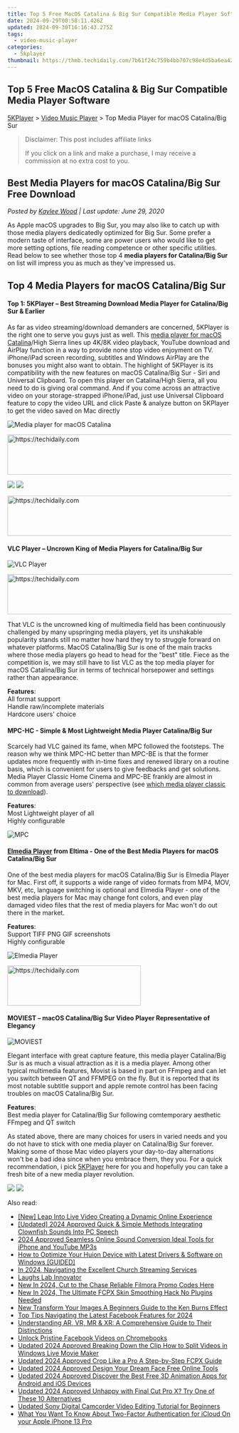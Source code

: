 ```yaml
---
title: Top 5 Free MacOS Catalina & Big Sur Compatible Media Player Software
date: 2024-09-29T00:58:11.426Z
updated: 2024-09-30T16:16:43.275Z
tags:
  - video-music-player
categories:
  - 5kplayer
thumbnail: https://thmb.techidaily.com/7b61f24c759b4bb707c98e4d5ba6ea429d7484a4ebc98b905ced6f7c4d8a2b63.jpg
---
```


## Top 5 Free MacOS Catalina & Big Sur Compatible Media Player Software

[5KPlayer](https://tools.techidaily.com/5kplayer/products/) \> [Video Music Player](https://tools.techidaily.com/5kplayer/video-music-player/) \> Top Media Player for macOS Catalina/Big Sur 

>  Disclaimer: This post includes affiliate links
>
>  If you click on a link and make a purchase, I may receive a commission at no extra cost to you.
>

## Best Media Players for macOS Catalina/Big Sur Free Download

 _Posted by [Kaylee Wood](https://www.quora.com/profile/Amanda-Hu-21) | Last update: June 29, 2020_

As Apple macOS upgrades to Big Sur, you may also like to catch up with those media players dedicatedly optimized for Big Sur. Some prefer a modern taste of interface, some are power users who would like to get more setting options, file reading competence or other specific utilities. Read below to see whether those top 4 **media players for Catalina/Big Sur** on list will impress you as much as they've impressed us. 

## Top 4 Media Players for macOS Catalina/Big Sur

#### **Top 1: 5KPlayer – Best Streaming Download Media Player for Catalina/Big Sur & Earlier**

As far as video streaming/download demanders are concerned, 5KPlayer is the right one to serve you guys just as well. This [media player for macOS Catalina](https://tools.techidaily.com/5kplayer/video-music-player/)/High Sierra lines up 4K/8K video playback, YouTube download and AirPlay function in a way to provide none stop video enjoyment on TV. iPhone/iPad screen recording, subtitles and Windows AirPlay are the bonuses you might also want to obtain. The highlight of 5KPlayer is its compatibility with the new features on macOS Catalina/Big Sur - Siri and Universal Clipboard. To open this player on Catalina/High Sierra, all you need to do is giving oral command. And if you come across an attractive video on your storage-strapped iPhone/iPad, just use Universal Clipboard feature to copy the video URL and click Paste & analyze button on 5KPlayer to get the video saved on Mac directly

![Media player for macOS Catalina](https://www.5kplayer.com/video-music-player/img/5kplayer-play-video-free.jpg) 

<!-- affiliate ads begin -->
<a href="https://imp.i357552.net/c/5597632/1030129/11832" target="_top" id="1030129">
  <img src="//a.impactradius-go.com/display-ad/11832-1030129" border="0" alt="https://techidaily.com" width="720" height="90"/>
</a>
<img height="0" width="0" src="https://imp.i357552.net/i/5597632/1030129/11832" style="position:absolute;visibility:hidden;" border="0" />
<!-- affiliate ads end -->

[![](https://www.5kplayer.com/video-music-player/../button/freedownbackmac.png)](https://tools.techidaily.com/5kplayer/products/) [![](https://www.5kplayer.com/video-music-player/../button/freedownwhitewin.png)](https://tools.techidaily.com/5kplayer/products/) 

<!-- affiliate ads begin -->
<a href="https://appsumo.8odi.net/c/5597632/2151890/7443" target="_top" id="2151890">
  <img src="//a.impactradius-go.com/display-ad/7443-2151890" border="0" alt="https://techidaily.com" width="728" height="90"/>
</a>
<img height="0" width="0" src="https://appsumo.8odi.net/i/5597632/2151890/7443" style="position:absolute;visibility:hidden;" border="0" />
<!-- affiliate ads end -->

#### **VLC Player – Uncrown King of Media Players for Catalina/Big Sur**

![VLC Player](https://www.5kplayer.com/video-music-player/img/vlc-windows7.jpg) 

<!-- affiliate ads begin -->
<a href="https://appsumo.8odi.net/c/5597632/2075476/7443" target="_top" id="2075476">
  <img src="//a.impactradius-go.com/display-ad/7443-2075476" border="0" alt="https://techidaily.com" width="728" height="90"/>
</a>
<img height="0" width="0" src="https://appsumo.8odi.net/i/5597632/2075476/7443" style="position:absolute;visibility:hidden;" border="0" />
<!-- affiliate ads end -->

That VLC is the uncrowned king of multimedia field has been continuously challenged by many upspringing media players, yet its unshakable popularity stands still no matter how hard they try to struggle forward on whatever platforms. MacOS Catalina/Big Sur is one of the main tracks where those media players go head to head for the "best" title. Fiece as the competition is, we may still have to list VLC as the top media player for macOS Catalina/Big Sur in terms of technical horsepower and settings rather than appearance. 

**Features**:   
All format support  
Handle raw/incomplete materials   
Hardcore users' choice

#### **MPC-HC - Simple & Most Lightweight Media Player Catalina/Big Sur**

 Scarcely had VLC gained its fame, when MPC followed the footsteps. The reason why we think MPC-HC better than MPC-BE is that the former updates more frequently with in-time fixes and renewed library on a routine basis, which is convenient for users to give feedbacks and get solutions. Media Player Classic Home Cinema and MPC-BE frankly are almost in common from average users' perspective (see [which media player classic to download](https://tools.techidaily.com/5kplayer/video-music-player/)).

**Features**:  
Most Lightweight player of all  
Highly configurable 

![MPC](https://www.5kplayer.com/video-music-player/img/media-player-classic-ui.jpg) 

#### **[Elmedia Player](https://tools.techidaily.com/eltima/products/) from Eltima - One of the Best Media Players for macOS Catalina/Big Sur**

One of the best media players for macOS Catalina/Big Sur is Elmedia Player for Mac. First off, it supports a wide range of video formats from MP4, MOV, MKV, etc, language switching is optional and Elmedia Player - one of the best media players for Mac may change font colors, and even play damaged video files that the rest of media players for Mac won't do out there in the market.

**Features**:  
Support TIFF PNG GIF screenshots  
Highly configurable 

![Elmedia Player](https://www.5kplayer.com/video-music-player/img/elmedia-player-mac.jpg) 

<!-- affiliate ads begin -->
<a href="https://aligracehair.sjv.io/c/5597632/2135355/19272" target="_top" id="2135355">
  <img src="//a.impactradius-go.com/display-ad/19272-2135355" border="0" alt="https://techidaily.com" width="300" height="90"/>
</a>
<img height="0" width="0" src="https://aligracehair.sjv.io/i/5597632/2135355/19272" style="position:absolute;visibility:hidden;" border="0" />
<!-- affiliate ads end -->

#### **MOVIEST – macOS Catalina/Big Sur Video Player Representative of Elegancy**

![MOVIEST](https://www.5kplayer.com/video-music-player/img/moviest-toplist.jpg) 

Elegant interface with great capture feature, this media player Catalina/Big Sur is as much a visual attraction as it is a media player. Among other typical multimedia features, Movist is based in part on FFmpeg and can let you switch between QT and FFMPEG on the fly. But it is reported that its most notable subtitle support and apple remote control has been facing troubles on macOS Catalina/Big Sur. 

**Features**:   
Best media player for Catalina/Big Sur following comtemporary aesthetic  
FFmpeg and QT switch

As stated above, there are many choices for users in varied needs and you do not have to stick with one media player on Catalina/Big Sur forever. Making some of those Mac video players your day-to-day alternations won't be a bad idea since when you embrace them, they you. For a quick recommendation, i pick [5KPlayer](https://tools.techidaily.com/5kplayer/video-music-player/) here for you and hopefully you can take a fresh bite of a new media player revolution.

[![](https://www.5kplayer.com/video-music-player/../button/freedownbackmac.png)](https://tools.techidaily.com/5kplayer/products/) [![](https://www.5kplayer.com/video-music-player/../button/freedownwhitewin.png)](https://tools.techidaily.com/5kplayer/products/)

<ins class="adsbygoogle"
     style="display:block"
     data-ad-format="autorelaxed"
     data-ad-client="ca-pub-7571918770474297"
     data-ad-slot="1223367746"></ins>

<ins class="adsbygoogle"
     style="display:block"
     data-ad-client="ca-pub-7571918770474297"
     data-ad-slot="8358498916"
     data-ad-format="auto"
     data-full-width-responsive="true"></ins>

<span class="atpl-alsoreadstyle">Also read:</span>
<div><ul>
<li><a href="https://extra-skills.techidaily.com/new-leap-into-live-video-creating-a-dynamic-online-experience/"><u>[New] Leap Into Live Video Creating a Dynamic Online Experience</u></a></li>
<li><a href="https://fox-access.techidaily.com/updated-2024-approved-quick-and-simple-methods-integrating-clownfish-sounds-into-pc-speech/"><u>[Updated] 2024 Approved Quick & Simple Methods Integrating Clownfish Sounds Into PC Speech</u></a></li>
<li><a href="https://youtube-webster.techidaily.com/approved-seamless-online-sound-conversion-ideal-tools-for-iphone-and-youtube-mp3s/"><u>2024 Approved Seamless Online Sound Conversion Ideal Tools for iPhone and YouTube MP3s</u></a></li>
<li><a href="https://hardware-updates.techidaily.com/how-to-optimize-your-huion-device-with-latest-drivers-and-software-on-windows-guided/"><u>How to Optimize Your Huion Device with Latest Drivers & Software on Windows [GUIDED]</u></a></li>
<li><a href="https://extra-skills.techidaily.com/in-2024-navigating-the-excellent-church-streaming-services/"><u>In 2024, Navigating the Excellent Church Streaming Services</u></a></li>
<li><a href="https://extra-resources.techidaily.com/laughs-lab-innovator/"><u>Laughs Lab Innovator</u></a></li>
<li><a href="https://video-ai-editor.techidaily.com/new-in-2024-cut-to-the-chase-reliable-filmora-promo-codes-here/"><u>New In 2024, Cut to the Chase Reliable Filmora Promo Codes Here</u></a></li>
<li><a href="https://video-ai-editor.techidaily.com/new-in-2024-the-ultimate-fcpx-skin-smoothing-hack-no-plugins-needed/"><u>New In 2024, The Ultimate FCPX Skin Smoothing Hack No Plugins Needed</u></a></li>
<li><a href="https://video-ai-editor.techidaily.com/new-transform-your-images-a-beginners-guide-to-the-ken-burns-effect/"><u>New Transform Your Images A Beginners Guide to the Ken Burns Effect</u></a></li>
<li><a href="https://facebook-video-content.techidaily.com/top-tips-navigating-the-latest-facebook-features-for-2024/"><u>Top Tips Navigating the Latest Facebook Features for 2024</u></a></li>
<li><a href="https://tech-recovery.techidaily.com/understanding-ar-vr-mr-and-xr-a-comprehensive-guide-to-their-distinctions/"><u>Understanding AR, VR, MR & XR: A Comprehensive Guide to Their Distinctions</u></a></li>
<li><a href="https://facebook-video-content.techidaily.com/unlock-pristine-facebook-videos-on-chromebooks/"><u>Unlock Pristine Facebook Videos on Chromebooks</u></a></li>
<li><a href="https://video-ai-editor.techidaily.com/updated-2024-approved-breaking-down-the-clip-how-to-split-videos-in-windows-live-movie-maker/"><u>Updated 2024 Approved Breaking Down the Clip How to Split Videos in Windows Live Movie Maker</u></a></li>
<li><a href="https://video-ai-editor.techidaily.com/updated-2024-approved-crop-like-a-pro-a-step-by-step-fcpx-guide/"><u>Updated 2024 Approved Crop Like a Pro A Step-by-Step FCPX Guide</u></a></li>
<li><a href="https://video-ai-editor.techidaily.com/updated-2024-approved-design-your-dream-face-free-online-tools/"><u>Updated 2024 Approved Design Your Dream Face Free Online Tools</u></a></li>
<li><a href="https://video-ai-editor.techidaily.com/updated-2024-approved-discover-the-best-free-3d-animation-apps-for-android-and-ios-devices/"><u>Updated 2024 Approved Discover the Best Free 3D Animation Apps for Android and iOS Devices</u></a></li>
<li><a href="https://video-ai-editor.techidaily.com/updated-2024-approved-unhappy-with-final-cut-pro-x-try-one-of-these-10-alternatives/"><u>Updated 2024 Approved Unhappy with Final Cut Pro X? Try One of These 10 Alternatives</u></a></li>
<li><a href="https://video-ai-editor.techidaily.com/updated-sony-digital-camcorder-video-editing-tutorial-for-beginners/"><u>Updated Sony Digital Camcorder Video Editing Tutorial for Beginners</u></a></li>
<li><a href="https://activate-lock.techidaily.com/what-you-want-to-know-about-two-factor-authentication-for-icloud-on-your-apple-iphone-13-pro-by-drfone-ios/"><u>What You Want To Know About Two-Factor Authentication for iCloud On your Apple iPhone 13 Pro</u></a></li>
</ul></div>

